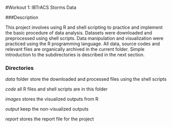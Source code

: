 #Workout 1: IBTrACS Storms Data

###Description

This project involves using R and shell scripting to practice and implement the basic procedure of data analysis. Datasets were downloaded and preprocessed using shell scripts. Data manipulation and visualization were practiced using the R programming language. All data, source codes and relevant files are organically archived in the current folder. Simple introduction to the subdirectories is described in the next section.



### Directories

$data$ folder store the downloaded and processed files using the shell scripts

$code$ all R files and shell scripts are in this folder

$images$ stores the visualized outputs from R

$output$ keep the non-visualized outputs

$report$ stores the report file for the project

